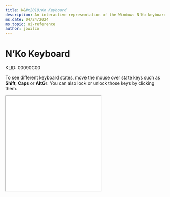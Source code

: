 ```yaml
---
title: N&#x2019;Ko Keyboard
description: An interactive representation of the Windows N'Ko keyboard. To see different keyboard states, click or move the mouse over the state keys.
ms.date: 04/24/2024
ms.topic: ui-reference
author: jowilco
---
```


# N&#x2019;Ko Keyboard

KLID: 00090C00

To see different keyboard states, move the mouse over state keys such as **Shift**, **Caps** or **AltGr**. You can also lock or unlock those keys by clicking them.

<iframe src="kbdnko.html" height="300"></iframe>
